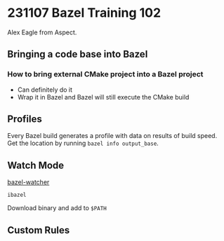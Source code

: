 # 231107 Bazel Training 102

Alex Eagle from Aspect.

## Bringing a code base into Bazel

### How to bring external CMake project into a Bazel project

- Can definitely do it
- Wrap it in Bazel and Bazel will still execute the CMake build

## Profiles

Every Bazel build generates a profile with data on results of build speed. Get the location by running `bazel info output_base`.

## Watch Mode

[bazel-watcher](https://github.com/bazelbuild/bazel-watcher)

`ibazel`

Download binary and add to `$PATH`

## Custom Rules

